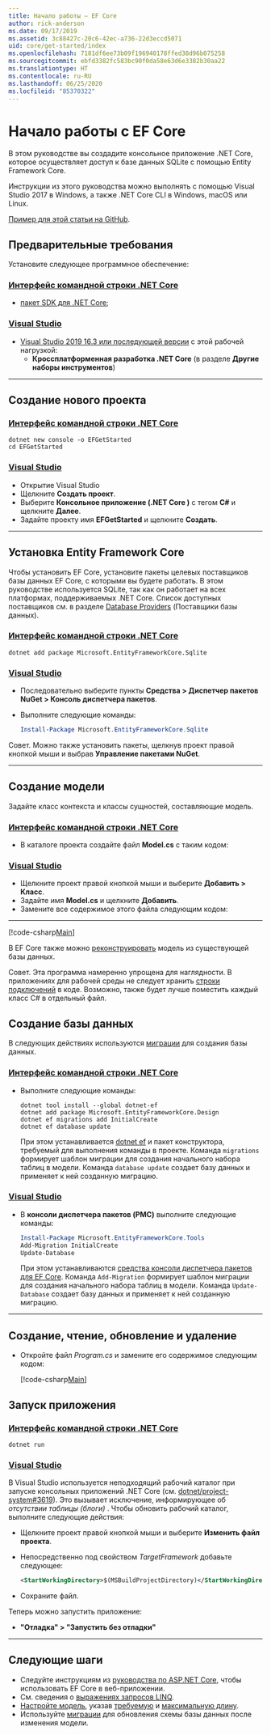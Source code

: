 ```yaml
---
title: Начало работы — EF Core
author: rick-anderson
ms.date: 09/17/2019
ms.assetid: 3c88427c-20c6-42ec-a736-22d3eccd5071
uid: core/get-started/index
ms.openlocfilehash: 7181df6ee73b09f196940178ffed38d96b075258
ms.sourcegitcommit: ebfd3382fc583bc90f0da58e63d6e3382b30aa22
ms.translationtype: HT
ms.contentlocale: ru-RU
ms.lasthandoff: 06/25/2020
ms.locfileid: "85370322"
---
```

# <a name="getting-started-with-ef-core"></a>Начало работы с EF Core

В этом руководстве вы создадите консольное приложение .NET Core, которое осуществляет доступ к базе данных SQLite с помощью Entity Framework Core.

Инструкции из этого руководства можно выполнять с помощью Visual Studio 2017 в Windows, а также .NET Core CLI в Windows, macOS или Linux.

[Пример для этой статьи на GitHub](https://github.com/dotnet/EntityFramework.Docs/tree/master/samples/core/GetStarted).

## <a name="prerequisites"></a>Предварительные требования

Установите следующее программное обеспечение:

### <a name="net-core-cli"></a>[Интерфейс командной строки .NET Core](#tab/netcore-cli)

* [пакет SDK для .NET Core](https://www.microsoft.com/net/download/core);

### <a name="visual-studio"></a>[Visual Studio](#tab/visual-studio)

* [Visual Studio 2019 16.3 или последующей версии](https://www.visualstudio.com/downloads/) с этой рабочей нагрузкой:
  * **Кроссплатформенная разработка .NET Core** (в разделе **Другие наборы инструментов**)

---

## <a name="create-a-new-project"></a>Создание нового проекта

### <a name="net-core-cli"></a>[Интерфейс командной строки .NET Core](#tab/netcore-cli)

```dotnetcli
dotnet new console -o EFGetStarted
cd EFGetStarted
```

### <a name="visual-studio"></a>[Visual Studio](#tab/visual-studio)

* Открытие Visual Studio
* Щелкните **Создать проект**.
* Выберите **Консольное приложение (.NET Core )** с тегом **C#** и щелкните **Далее**.
* Задайте проекту имя **EFGetStarted** и щелкните **Создать**.

---

## <a name="install-entity-framework-core"></a>Установка Entity Framework Core

Чтобы установить EF Core, установите пакеты целевых поставщиков базы данных EF Core, с которыми вы будете работать. В этом руководстве используется SQLite, так как он работает на всех платформах, поддерживаемых .NET Core. Список доступных поставщиков см. в разделе [Database Providers](../providers/index.md) (Поставщики базы данных).

### <a name="net-core-cli"></a>[Интерфейс командной строки .NET Core](#tab/netcore-cli)

```dotnetcli
dotnet add package Microsoft.EntityFrameworkCore.Sqlite
```

### <a name="visual-studio"></a>[Visual Studio](#tab/visual-studio)

* Последовательно выберите пункты **Средства > Диспетчер пакетов NuGet > Консоль диспетчера пакетов**.
* Выполните следующие команды:

  ``` PowerShell
  Install-Package Microsoft.EntityFrameworkCore.Sqlite
  ```

Совет. Можно также установить пакеты, щелкнув проект правой кнопкой мыши и выбрав **Управление пакетами NuGet**.

---

## <a name="create-the-model"></a>Создание модели

Задайте класс контекста и классы сущностей, составляющие модель.

### <a name="net-core-cli"></a>[Интерфейс командной строки .NET Core](#tab/netcore-cli)

* В каталоге проекта создайте файл **Model.cs** с таким кодом:

### <a name="visual-studio"></a>[Visual Studio](#tab/visual-studio)

* Щелкните проект правой кнопкой мыши и выберите **Добавить > Класс**.
* Задайте имя **Model.cs** и щелкните **Добавить**.
* Замените все содержимое этого файла следующим кодом:

---

[!code-csharp[Main](../../../samples/core/GetStarted/Model.cs)]

В EF Core также можно [реконструировать](../managing-schemas/scaffolding.md) модель из существующей базы данных.

Совет. Эта программа намеренно упрощена для наглядности. В приложениях для рабочей среды не следует хранить [строки подключений](../miscellaneous/connection-strings.md) в коде. Возможно, также будет лучше поместить каждый класс C# в отдельный файл.

## <a name="create-the-database"></a>Создание базы данных

В следующих действиях используются [миграции](xref:core/managing-schemas/migrations/index) для создания базы данных.

### <a name="net-core-cli"></a>[Интерфейс командной строки .NET Core](#tab/netcore-cli)

* Выполните следующие команды:

  ```dotnetcli
  dotnet tool install --global dotnet-ef
  dotnet add package Microsoft.EntityFrameworkCore.Design
  dotnet ef migrations add InitialCreate
  dotnet ef database update
  ```

  При этом устанавливается [dotnet ef](../miscellaneous/cli/dotnet.md) и пакет конструктора, требуемый для выполнения команды в проекте. Команда `migrations` формирует шаблон миграции для создания начального набора таблиц в модели. Команда `database update` создает базу данных и применяет к ней созданную миграцию.

### <a name="visual-studio"></a>[Visual Studio](#tab/visual-studio)

* В **консоли диспетчера пакетов (PMC)** выполните следующие команды:

  ``` PowerShell
  Install-Package Microsoft.EntityFrameworkCore.Tools
  Add-Migration InitialCreate
  Update-Database
  ```

  При этом устанавливаются [средства консоли диспетчера пакетов для EF Core](../miscellaneous/cli/powershell.md). Команда `Add-Migration` формирует шаблон миграции для создания начального набора таблиц в модели. Команда `Update-Database` создает базу данных и применяет к ней созданную миграцию.

---

## <a name="create-read-update--delete"></a>Создание, чтение, обновление и удаление

* Откройте файл *Program.cs* и замените его содержимое следующим кодом:

  [!code-csharp[Main](../../../samples/core/GetStarted/Program.cs)]

## <a name="run-the-app"></a>Запуск приложения

### <a name="net-core-cli"></a>[Интерфейс командной строки .NET Core](#tab/netcore-cli)

```dotnetcli
dotnet run
```

### <a name="visual-studio"></a>[Visual Studio](#tab/visual-studio)

В Visual Studio используется неподходящий рабочий каталог при запуске консольных приложений .NET Core (см. [dotnet/project-system#3619](https://github.com/dotnet/project-system/issues/3619)). Это вызывает исключение, информирующее об *отсутствии таблицы (блоги)* . Чтобы обновить рабочий каталог, выполните следующие действия:

* Щелкните проект правой кнопкой мыши и выберите **Изменить файл проекта**.
* Непосредственно под свойством *TargetFramework* добавьте следующее:

  ``` XML
  <StartWorkingDirectory>$(MSBuildProjectDirectory)</StartWorkingDirectory>
  ```

* Сохраните файл.

Теперь можно запустить приложение:

* **"Отладка" > "Запустить без отладки"**

---

## <a name="next-steps"></a>Следующие шаги

* Следуйте инструкциям из [руководства по ASP.NET Core](/aspnet/core/data/ef-rp/intro), чтобы использовать EF Core в веб-приложении.
* См. сведения о [выражениях запросов LINQ](/dotnet/csharp/programming-guide/concepts/linq/basic-linq-query-operations).
* [Настройте модель](xref:core/modeling/index), указав [требуемую](xref:core/modeling/entity-properties#required-and-optional-properties) и [максимальную длину](xref:core/modeling/entity-properties#maximum-length).
* Используйте [миграции](xref:core/managing-schemas/migrations/index) для обновления схемы базы данных после изменения модели.

